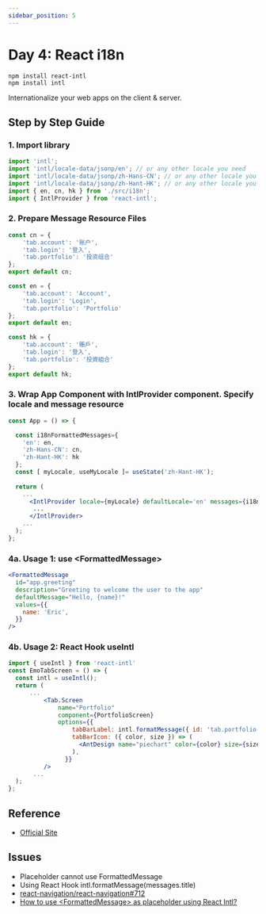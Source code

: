```yaml
---
sidebar_position: 5
---
```

# Day 4: React i18n

```console
npm install react-intl
npm install intl
```

Internationalize your web apps on the client & server.

## Step by Step Guide

### 1. Import library

```jsx title="App.js"
import 'intl';
import 'intl/locale-data/jsonp/en'; // or any other locale you need
import 'intl/locale-data/jsonp/zh-Hans-CN'; // or any other locale you need
import 'intl/locale-data/jsonp/zh-Hant-HK'; // or any other locale you need
import { en, cn, hk } from './src/i18n';
import { IntlProvider } from 'react-intl';
```

### 2. Prepare Message Resource Files

```jsx title="src/i18n/cn.js"
const cn = { 
    'tab.account': '账户',
    'tab.login': '登入',
    'tab.portfolio': '投资组合'
};
export default cn;
```

```jsx title="src/i18n/en.js"
const en = { 
    'tab.account': 'Account',
    'tab.login': 'Login',
    'tab.portfolio': 'Portfolio'
};
export default en;
```

```jsx title="src/i18n/hk.js"
const hk = { 
    'tab.account': '賬戶',
    'tab.login': '登入',
    'tab.portfolio': '投資組合'
};
export default hk;
```

### 3. Wrap App Component with IntlProvider component. Specify locale and message resource

```jsx title="App.js"
const App = () => {

  const i18nFormattedMessages={
    'en': en,
    'zh-Hans-CN': cn,
    'zh-Hant-HK': hk
  };
  const [ myLocale, useMyLocale ]= useState('zh-Hant-HK');
    
  return (
    ...
      <IntlProvider locale={myLocale} defaultLocale='en' messages={i18nFormattedMessages[myLocale]}>
       ...
      </IntlProvider>
    ...
  );
};
```

### 4a. Usage 1: use &lt;FormattedMessage&gt;

```jsx
<FormattedMessage
  id="app.greeting"
  description="Greeting to welcome the user to the app"
  defaultMessage="Hello, {name}!"
  values={{
    name: 'Eric',
  }}
/>
```

### 4b. Usage 2: React Hook useIntl

```jsx title="src/screens/index.js"
import { useIntl } from 'react-intl'
const EmoTabScreen = () => {
  const intl = useIntl();
  return (
      ...
          <Tab.Screen 
              name="Portfolio" 
              component={PortfolioScreen}
              options={{
                  tabBarLabel: intl.formatMessage({ id: 'tab.portfolio'}),
                  tabBarIcon: ({ color, size }) => (
                    <AntDesign name="piechart" color={color} size={size} />
                  ),
                }}
          />
       ...
  );
};							
```

## Reference
- [Official Site](https://formatjs.io/)

## Issues
- Placeholder cannot use FormattedMessage
- Using React Hook intl.formatMessage(messages.title)
- [react-navigation/react-navigation#712](https://github.com/react-navigation/react-navigation/issues/712)
- [How to use &lt;FormattedMessage&gt; as placeholder using React Intl?](https://iq.js.org/questions/react/how-to-use-formattedmessage-as-placeholder-using-react-intl)